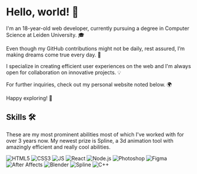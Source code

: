 # Hello, world! 👋

I'm an 18-year-old web developer, currently pursuing a degree in Computer Science at Leiden University. 🎓

Even though my GitHub contributions might not be daily, rest assured, I’m making dreams come true every day. 🚀

I specialize in creating efficient user experiences on the web and I'm always open for collaboration on innovative projects. 💡

For further inquiries, check out my personal website noted below. 🌍

Happy exploring! 🎉

## Skills 🛠️

These are my most prominent abilities most of which I've worked with for over 3 years now. My newest prize is Spline, a 3d animation tool with amazingly efficient and really cool abilities.

![HTML5](https://img.shields.io/badge/-HTML5-E34F26?style=flat&logo=html5&logoColor=white)
![CSS3](https://img.shields.io/badge/-CSS3-1572B6?style=flat&logo=css3)
![JS](https://img.shields.io/badge/-JavaScript-black?style=flat&logo=javascript)
![React](https://img.shields.io/badge/-React-black?style=flat&logo=react)
![Node.js](https://img.shields.io/badge/-Nodejs-black?style=flat&logo=Node.js)
![Photoshop](https://img.shields.io/badge/-Photoshop-31A8FF?style=flat&logo=Adobe%20Photoshop)
![Figma](https://img.shields.io/badge/-Figma-F24E1E?style=flat&logo=Figma)
![After Affects](https://img.shields.io/badge/-After%20Effects-9999FF?style=flat&logo=Adobe%20After%20Effects)
![Blender](https://img.shields.io/badge/-Blender-F5792A?style=flat&logo=Blender)
![Spline](https://img.shields.io/badge/-Spline-FF6C37?style=flat)
![C++](https://img.shields.io/badge/-C++-00599C?style=flat&logo=c%2B%2B)

